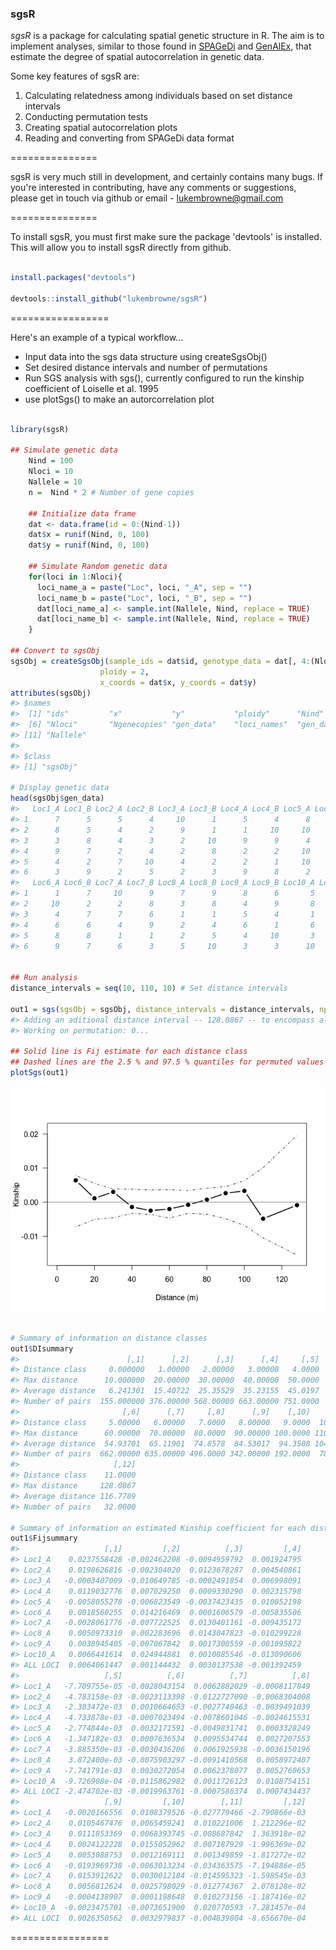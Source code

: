 ### sgsR

*sgsR* is a package for calculating spatial genetic structure in R. The aim is to implement analyses, similar to those found in [SPAGeDi](http://ebe.ulb.ac.be/ebe/SPAGeDi.html) and [GenAlEx](http://biology-assets.anu.edu.au/GenAlEx/Welcome.html), that estimate the degree of spatial autocorrelation in genetic data.

Some key features of sgsR are:

1.  Calculating relatedness among individuals based on set distance intervals
2.  Conducting permutation tests
3.  Creating spatial autocorrelation plots
4.  Reading and converting from SPAGeDi data format

===============

sgsR is very much still in development, and certainly contains many bugs. If you're interested in contributing, have any comments or suggestions, please get in touch via github or email - <lukembrowne@gmail.com>

===============

To install sgsR, you must first make sure the package 'devtools' is installed. This will allow you to install sgsR directly from github.

``` r

install.packages("devtools")

devtools::install_github("lukembrowne/sgsR")
```

=================

Here's an example of a typical workflow...

-   Input data into the sgs data structure using createSgsObj()
-   Set desired distance intervals and number of permutations
-   Run SGS analysis with sgs(), currently configured to run the kinship coefficient of Loiselle et al. 1995
-   use plotSgs() to make an autorcorrelation plot

``` r

library(sgsR)

## Simulate genetic data
    Nind = 100
    Nloci = 10
    Nallele = 10
    n =  Nind * 2 # Number of gene copies

    ## Initialize data frame
    dat <- data.frame(id = 0:(Nind-1))
    dat$x = runif(Nind, 0, 100)
    dat$y = runif(Nind, 0, 100)

    ## Simulate Random genetic data
    for(loci in 1:Nloci){
      loci_name_a = paste("Loc", loci, "_A", sep = "")
      loci_name_b = paste("Loc", loci, "_B", sep = "")
      dat[loci_name_a] <- sample.int(Nallele, Nind, replace = TRUE)
      dat[loci_name_b] <- sample.int(Nallele, Nind, replace = TRUE)
    }

## Convert to sgsObj
sgsObj = createSgsObj(sample_ids = dat$id, genotype_data = dat[, 4:(Nloci*2 + 3)],
                    ploidy = 2,
                    x_coords = dat$x, y_coords = dat$y)
attributes(sgsObj)
#> $names
#>  [1] "ids"         "x"           "y"           "ploidy"      "Nind"       
#>  [6] "Nloci"       "Ngenecopies" "gen_data"    "loci_names"  "gen_data_f" 
#> [11] "Nallele"    
#> 
#> $class
#> [1] "sgsObj"

# Display genetic data
head(sgsObj$gen_data)
#>   Loc1_A Loc1_B Loc2_A Loc2_B Loc3_A Loc3_B Loc4_A Loc4_B Loc5_A Loc5_B
#> 1      7      5      5      4     10      1      5      4      8      8
#> 2      8      5      4      2      9      1      1     10     10      6
#> 3      3      8      4      3      2     10      9      9      4      7
#> 4      9      7      2      4      2      8      2      2     10     10
#> 5      4      2      7     10      4      2      2      1     10      4
#> 6      3      9      2      5      2      3      9      8      2      7
#>   Loc6_A Loc6_B Loc7_A Loc7_B Loc8_A Loc8_B Loc9_A Loc9_B Loc10_A Loc10_B
#> 1      1      7     10      9      7      9      8      6       5       6
#> 2     10      2      2      8      3      8      4      9       8       4
#> 3      4      7      7      6      1      1      5      4       1       5
#> 4      6      6      4      9      2      4      6      1       6       6
#> 5      8      8      1      1      2      5      4     10       3       9
#> 6      9      7      6      3      5     10      3      3      10      10


## Run analysis
distance_intervals = seq(10, 110, 10) # Set distance intervals

out1 = sgs(sgsObj = sgsObj, distance_intervals = distance_intervals, nperm = 99)
#> Adding an aditional distance interval -- 128.0867 -- to encompass all pairwise distances.. 
#> Working on permutation: 0...

## Solid line is Fij estimate for each distance class
## Dashed lines are the 2.5 % and 97.5 % quantiles for permuted values
plotSgs(out1)
```

![](README-unnamed-chunk-3-1.png)

``` r

# Summary of information on distance classes
out1$DIsummary
#>                        [,1]      [,2]      [,3]      [,4]     [,5]
#> Distance class     0.000000   1.00000   2.00000   3.00000   4.0000
#> Max distance      10.000000  20.00000  30.00000  40.00000  50.0000
#> Average distance   6.241301  15.40722  25.35529  35.23155  45.0197
#> Number of pairs  155.000000 376.00000 568.00000 663.00000 751.0000
#>                       [,6]      [,7]     [,8]      [,9]    [,10]    [,11]
#> Distance class     5.00000   6.00000   7.0000   8.00000   9.0000  10.0000
#> Max distance      60.00000  70.00000  80.0000  90.00000 100.0000 110.0000
#> Average distance  54.93701  65.11901  74.8578  84.53017  94.3508 104.1537
#> Number of pairs  662.00000 635.00000 496.0000 342.00000 192.0000  78.0000
#>                     [,12]
#> Distance class    11.0000
#> Max distance     128.0867
#> Average distance 116.7789
#> Number of pairs   32.0000

# Summary of information on estimated Kinship coefficient for each distance class (columns)
out1$Fijsummary
#>                   [,1]         [,2]          [,3]         [,4]
#> Loc1_A    0.0237558428 -0.002462208 -0.0094959792  0.001924795
#> Loc2_A    0.0198626816 -0.002304020  0.0123678287  0.004540861
#> Loc3_A   -0.0003407009 -0.010649785 -0.0002491854  0.006998091
#> Loc4_A    0.0119032776  0.007029250  0.0009330290  0.002315798
#> Loc5_A   -0.0058055278 -0.006823549 -0.0037423435  0.010052198
#> Loc6_A    0.0018560255  0.014216469  0.0001606579 -0.005835506
#> Loc7_A   -0.0028061776 -0.007722525  0.0130401161 -0.009435172
#> Loc8_A    0.0050973310  0.002283696  0.0143047823 -0.010299228
#> Loc9_A    0.0038945405 -0.007067842  0.0017300559 -0.001095822
#> Loc10_A   0.0066441614  0.024944881  0.0010885546 -0.013090606
#> ALL LOCI  0.0064061447  0.001144432  0.0030137538 -0.001392459
#>                   [,5]          [,6]          [,7]          [,8]
#> Loc1_A   -7.709755e-05 -0.0028043154  0.0062882029 -0.0008117849
#> Loc2_A   -4.783158e-03 -0.0023113398 -0.0122727090 -0.0068304008
#> Loc3_A   -2.303472e-03  0.0010664653 -0.0027740463 -0.0039491039
#> Loc4_A   -4.733878e-03 -0.0007023494 -0.0078601046 -0.0024615531
#> Loc5_A   -2.774844e-03  0.0032171591 -0.0049831741  0.0003328249
#> Loc6_A   -1.347182e-03  0.0007636534  0.0095534744  0.0027207553
#> Loc7_A   -3.885350e-03 -0.0030436206  0.0061925938 -0.0036150196
#> Loc8_A    3.872400e-03 -0.0075903297 -0.0091410568  0.0058972407
#> Loc9_A   -7.741791e-03  0.0030272054  0.0062378077  0.0052760653
#> Loc10_A  -9.726908e-04 -0.0115862982  0.0011726123  0.0108754151
#> ALL LOCI -2.474702e-03 -0.0019963761 -0.0007586374  0.0007434437
#>                   [,9]         [,10]        [,11]         [,12]
#> Loc1_A   -0.0020166556  0.0108379526 -0.027779466 -2.790866e-03
#> Loc2_A    0.0105467476  0.0065459241  0.010221006  1.212296e-02
#> Loc3_A    0.0111853369  0.0068393745 -0.008687842  1.363918e-02
#> Loc4_A    0.0024122228  0.0155052962  0.007187929 -1.996369e-02
#> Loc5_A    0.0053088753  0.0012169111  0.001349859 -1.817272e-02
#> Loc6_A   -0.0193969738 -0.0063013234 -0.034363575 -7.194886e-05
#> Loc7_A    0.0153912622  0.0030012184 -0.014595323 -1.598545e-03
#> Loc8_A    0.0056812624  0.0025798029 -0.012774367  2.078128e-02
#> Loc9_A   -0.0004138907  0.0001198648  0.010273156 -1.187416e-02
#> Loc10_A  -0.0023475701 -0.0073651900  0.020770593 -7.281457e-04
#> ALL LOCI  0.0026350562  0.0032979837 -0.004839804 -8.656670e-04
```

=================
